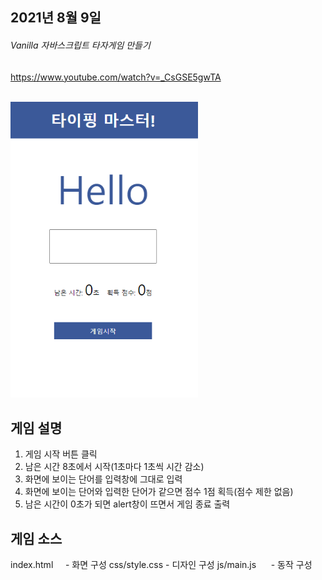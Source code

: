 ## 2021년 8월 9일
###### Vanilla 자바스크립트 타자게임 만들기
https://www.youtube.com/watch?v=_CsGSE5gwTA

<br>
<img src="./README_img/3.png" width="300px" alt="타이핑게임">
</img>

## 게임 설명 

1. 게임 시작 버튼 클릭
2. 남은 시간 8초에서 시작(1초마다 1초씩 시간 감소)
3. 화면에 보이는 단어를 입력창에 그대로 입력
4. 화면에 보이는 단어와 입력한 단어가 같으면 점수 1점 획득(점수 제한 없음)
5. 남은 시간이 0초가 되면 alert창이 뜨면서 게임 종료 출력

## 게임 소스
index.html &nbsp;&nbsp;&nbsp;&nbsp;- 화면 구성
css/style.css - 디자인 구성
js/main.js &nbsp;&nbsp;&nbsp;&nbsp;&nbsp;- 동작 구성
